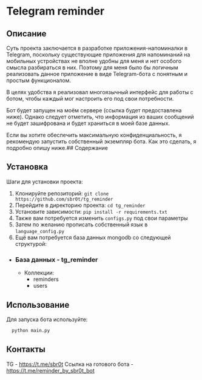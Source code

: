 # Telegram reminder

## Описание
Суть проекта заключается в разработке приложения-напоминалки в Telegram, поскольку существующие приложения для напоминаний на мобильных устройствах не вполне удобны для меня и нет особого смысла разбираться в них.
Поэтому для меня было бы логичным реализовать данное приложение в виде Telegram-бота с понятным и простым функционалом. 

В целях удобства я реализовал многоязычный интерфейс для работы с ботом, чтобы каждый мог настроить его под свои потребности.

Бот будет запущен на моём сервере (ссылка будет предоставлена ниже). Однако следует отметить, что информация из ваших сообщений не будет зашифрована и будет храниться в моей базе данных.

Если вы хотите обеспечить максимальную конфиденциальность, я рекомендую запустить собственный экземпляр бота. Как это сделать, я подробно опишу ниже.## Содержание


## Установка
Шаги для установки проекта:
1. Клонируйте репозиторий: `git clone https://github.com/sbr0t/tg_reminder`
2. Перейдите в директорию проекта: `cd tg_reminder`
3. Установите зависимости: `pip install -r requirements.txt`
4. Также вам потребуется изменить `configs.py` под свои параметры
5. Затем по желанию прописать собственный язык в `language_config.py`
6. Ещё вам потребуется база данных mongodb со следующей структурой:

- ### База данных - tg_reminder
  - Коллекции:
    - reminders
    - users

## Использование
Для запуска бота используйте:
```bash
  python main.py
```

## Контакты
TG - https://t.me/sbr0t
Ссылка на готового бота - https://t.me/reminder_by_sbr0t_bot
